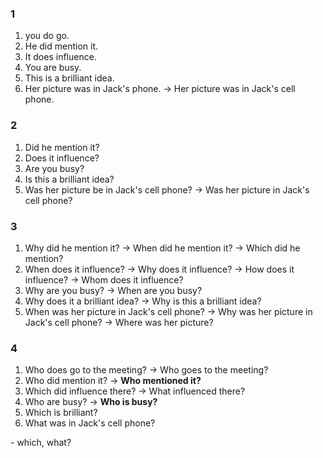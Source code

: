 ### 1
1. you do go.
2. He did mention it.
3. It does influence.
4. You are busy.
5. This is a brilliant idea.
6. Her picture was in Jack's phone.
-> Her picture was in Jack's cell phone.  
### 2
1. Did he mention it?
2. Does it influence?
3. Are you busy?
4. Is this a brilliant idea?
5. Was her picture be in Jack's cell phone?
-> Was her picture in Jack's cell phone?  
### 3
1. Why did he mention it? -> When did he mention it? -> Which did he mention?
2. When does it influence? -> Why does it influence? -> How does it influence? -> Whom does it influence?
3. Why are you busy? -> When are you busy?
4. Why does it a brilliant idea?
-> Why is this a brilliant idea?  
5. When was her picture in Jack's cell phone? -> Why was her picture in Jack's cell phone? -> Where was her picture?
### 4
1. Who does go to the meeting?
-> Who goes to the meeting?   
2. Who did mention it?
-> **Who mentioned it?**   
3. Which did influence there?
-> What influenced there?  
4. Who are busy?
-> **Who is busy?**  
5. Which is brilliant?
6. What was in Jack's cell phone?
</hr>
- which, what?  
